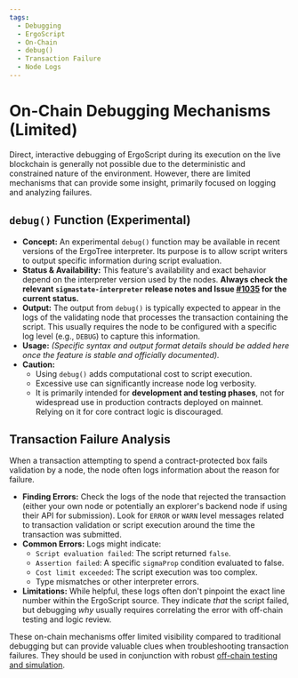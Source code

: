 ```yaml
---
tags:
  - Debugging
  - ErgoScript
  - On-Chain
  - debug()
  - Transaction Failure
  - Node Logs
---
```


# On-Chain Debugging Mechanisms (Limited)

Direct, interactive debugging of ErgoScript during its execution on the live blockchain is generally not possible due to the deterministic and constrained nature of the environment. However, there are limited mechanisms that can provide some insight, primarily focused on logging and analyzing failures.

## `debug()` Function (Experimental)

*   **Concept:** An experimental `debug()` function may be available in recent versions of the ErgoTree interpreter. Its purpose is to allow script writers to output specific information during script evaluation.
*   **Status & Availability:** This feature's availability and exact behavior depend on the interpreter version used by the nodes. **Always check the relevant `sigmastate-interpreter` release notes and Issue [#1035](https://github.com/ergoplatform/sigmastate-interpreter/issues/1035) for the current status.**
*   **Output:** The output from `debug()` is typically expected to appear in the logs of the validating node that processes the transaction containing the script. This usually requires the node to be configured with a specific log level (e.g., `DEBUG`) to capture this information.
*   **Usage:** *(Specific syntax and output format details should be added here once the feature is stable and officially documented).*
*   **Caution:**
    *   Using `debug()` adds computational cost to script execution.
    *   Excessive use can significantly increase node log verbosity.
    *   It is primarily intended for **development and testing phases**, not for widespread use in production contracts deployed on mainnet. Relying on it for core contract logic is discouraged.

## Transaction Failure Analysis

When a transaction attempting to spend a contract-protected box fails validation by a node, the node often logs information about the reason for failure.

*   **Finding Errors:** Check the logs of the node that rejected the transaction (either your own node or potentially an explorer's backend node if using their API for submission). Look for `ERROR` or `WARN` level messages related to transaction validation or script execution around the time the transaction was submitted.
*   **Common Errors:** Logs might indicate:
    *   `Script evaluation failed`: The script returned `false`.
    *   `Assertion failed`: A specific `sigmaProp` condition evaluated to false.
    *   `Cost limit exceeded`: The script execution was too complex.
    *   Type mismatches or other interpreter errors.
*   **Limitations:** While helpful, these logs often don't pinpoint the exact line number within the ErgoScript source. They indicate *that* the script failed, but debugging *why* usually requires correlating the error with off-chain testing and logic review.

These on-chain mechanisms offer limited visibility compared to traditional debugging but can provide valuable clues when troubleshooting transaction failures. They should be used in conjunction with robust [off-chain testing and simulation](debugging.md#core-principles-best-practices).
